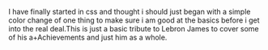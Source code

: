 I have finally started in css and thought i should just began with a simple color change of one thing to make sure i am good at the basics before i get into the real deal.This is just a basic tribute to Lebron James to cover some of his a+Achievements and just him as a whole.
